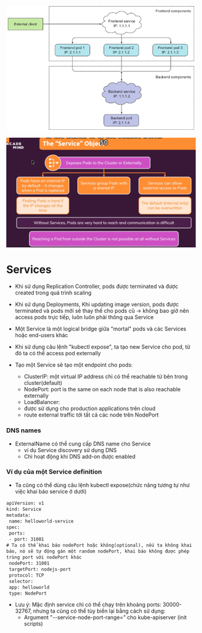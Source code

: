 ![](../images/services2.png)

![](../images/services1.png)
# Services
* Khi sử dụng Replication Controller, pods được terminated và được created trong quá trình scaling
* Khi sử dụng Deployments, Khi updating image version, pods được terminated và pods mới sẽ thay thế cho pods cũ
-> không bao giờ nên access pods trực tiếp, luôn luôn phải thông qua Service

* Một Service là một logical bridge giữa "mortal" pods và các Services hoặc end-users khác


* Khi sử dụng câu lệnh "kubectl expose", ta tạo new Service cho pod, từ đó ta có thể access pod externally
* Tạo một Service sẽ tạo một endpoint cho pods:
  -  ClusterIP: một virtual IP address chỉ có thể reachable từ bên trong cluster(default)
  -  NodePort: port is the same on each node that is also reachable externally
  -  LoadBalancer:
    - được sử dụng cho production applications trên cloud
    - route external traffic tới tất cả các node trên NodePort

### DNS names
* ExternalName có thể cung cấp DNS name cho Service
  - ví dụ Service discovery sử dụng DNS
  - Chỉ hoạt động khi DNS add-on được enabled





### Ví dụ của một Service definition
* Ta cũng có thể dùng câu lệnh kubectl expose(chức năng tương tự như việc khai báo service ở dưới)
```
apiVersion: v1
kind: Service
metadata:
 name: helloworld-service
spec:
 ports:
 - port: 31001
# Ta có thể khai báo nodePort hoặc không(optional), nếu ta không khai báo, nó sẽ tự động gán một random nodePort, khai báo không được phép trùng port với nodePort khác
 nodePort: 31001
 targetPort: nodejs-port
 protocol: TCP
 selector:
 app: helloworld
 type: NodePort
 ```




* Lưu ý: Mặc định service chỉ có thể chạy trên khoảng ports: 30000-32767, nhưng ta cũng có thể tùy biến lại bằng cách sử dụng:
  - Argument "--service-node-port-range=" cho kube-apiserver (init scripts)
